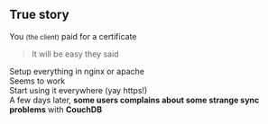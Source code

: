##  True story

You <small>(the client)</small> paid for a certificate  
> It will be easy they said  

Setup everything in nginx or apache  
Seems to work  
Start using it everywhere (yay https!)  
A few days later, **some users complains about some strange sync problems** with **CouchDB**
